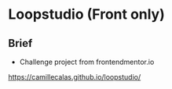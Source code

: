 # Loopstudio (Front only)

## Brief
- Challenge project from frontendmentor.io

https://camillecalas.github.io/loopstudio/
